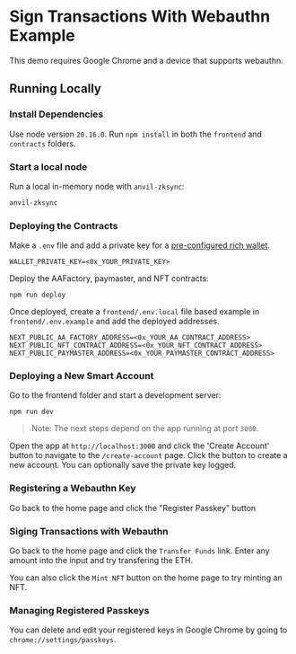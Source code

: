 # Sign Transactions With Webauthn Example

This demo requires Google Chrome and a device that supports webauthn.

## Running Locally

### Install Dependencies

Use node version `20.16.0`.
Run `npm install` in both the `frontend` and `contracts` folders.

### Start a local node

Run a local in-memory node with `anvil-zksync`:

```bash
anvil-zksync
```

### Deploying the Contracts

Make a `.env` file and add a private key for a [pre-configured rich wallet](https://docs.zksync.io/build/test-and-debug/in-memory-node#pre-configured-rich-wallets).

```env
WALLET_PRIVATE_KEY=<0x_YOUR_PRIVATE_KEY>
```

Deploy the AAFactory, paymaster, and NFT contracts:

```shell
npm run deploy
```

Once deployed, create a `frontend/.env.local` file based example in `frontend/.env.example` and add the deployed addresses.

```.env
NEXT_PUBLIC_AA_FACTORY_ADDRESS=<0x_YOUR_AA_CONTRACT_ADDRESS>
NEXT_PUBLIC_NFT_CONTRACT_ADDRESS=<0x_YOUR_NFT_CONTRACT_ADDRESS>
NEXT_PUBLIC_PAYMASTER_ADDRESS=<0x_YOUR_PAYMASTER_CONTRACT_ADDRESS>
```

### Deploying a New Smart Account

Go to the frontend folder and start a development server:

```shell
npm run dev
```

> Note: The next steps depend on the app running at port `3000`.

Open the app at `http://localhost:3000` and click the 'Create Account' button to navigate to the `/create-account` page.
Click the button to create a new account.
You can optionally save the private key logged.

### Registering a Webauthn Key

Go back to the home page and click the "Register Passkey" button

### Siging Transactions with Webauthn

Go back to the home page and click the `Transfer Funds` link.
Enter any amount into the input and try transfering the ETH.

You can also click the `Mint NFT` button on the home page to try minting an NFT.

### Managing Registered Passkeys

You can delete and edit your registered keys in Google Chrome by going to `chrome://settings/passkeys`.
